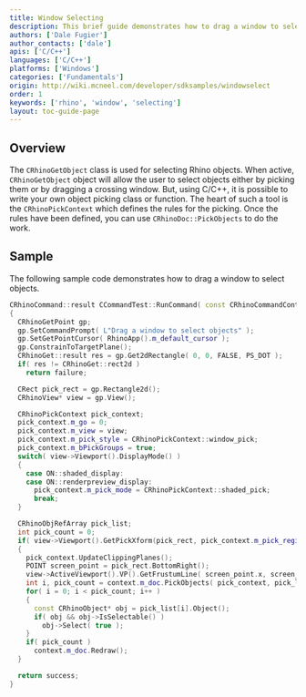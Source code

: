 ```yaml
---
title: Window Selecting
description: This brief guide demonstrates how to drag a window to select objects.
authors: ['Dale Fugier']
author_contacts: ['dale']
apis: ['C/C++']
languages: ['C/C++']
platforms: ['Windows']
categories: ['Fundamentals']
origin: http://wiki.mcneel.com/developer/sdksamples/windowselect
order: 1
keywords: ['rhino', 'window', 'selecting']
layout: toc-guide-page
---
```


 
## Overview

The `CRhinoGetObject` class is used for selecting Rhino objects.  When active, `CRhinoGetObject` object will allow the user to select objects either by picking them or by dragging a crossing window.  But, using C/C++, it is possible to write your own object picking class or function.  The heart of such a tool is the `CRhinoPickContext` which defines the rules for the picking.  Once the rules have been defined, you can use `CRhinoDoc::PickObjects` to do the work.

## Sample

The following sample code demonstrates how to drag a window to select objects.

```cpp
CRhinoCommand::result CCommandTest::RunCommand( const CRhinoCommandContext& context )
{
  CRhinoGetPoint gp;
  gp.SetCommandPrompt( L"Drag a window to select objects" );
  gp.SetGetPointCursor( RhinoApp().m_default_cursor );
  gp.ConstrainToTargetPlane();
  CRhinoGet::result res = gp.Get2dRectangle( 0, 0, FALSE, PS_DOT );
  if( res != CRhinoGet::rect2d )
    return failure;

  CRect pick_rect = gp.Rectangle2d();
  CRhinoView* view = gp.View();

  CRhinoPickContext pick_context;
  pick_context.m_go = 0;
  pick_context.m_view = view;
  pick_context.m_pick_style = CRhinoPickContext::window_pick;
  pick_context.m_bPickGroups = true;
  switch( view->Viewport().DisplayMode() )
  {
    case ON::shaded_display:
    case ON::renderpreview_display:
      pick_context.m_pick_mode = CRhinoPickContext::shaded_pick;
      break;
  }

  CRhinoObjRefArray pick_list;
  int pick_count = 0;
  if( view->Viewport().GetPickXform(pick_rect, pick_context.m_pick_region.m_xform) )
  {
    pick_context.UpdateClippingPlanes();
    POINT screen_point = pick_rect.BottomRight();
    view->ActiveViewport().VP().GetFrustumLine( screen_point.x, screen_point.y, pick_context.m_pick_line );
    int i, pick_count = context.m_doc.PickObjects( pick_context, pick_list );
    for( i = 0; i < pick_count; i++ )
    {
      const CRhinoObject* obj = pick_list[i].Object();
      if( obj && obj->IsSelectable() )
        obj->Select( true );
    }
    if( pick_count )
      context.m_doc.Redraw();
  }

  return success;
}
```

